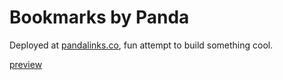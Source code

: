 # Bookmarks by Panda

Deployed at [pandalinks.co](https://pandalinks.co),  fun attempt to build something cool.

[preview](./public/app-preview.png)